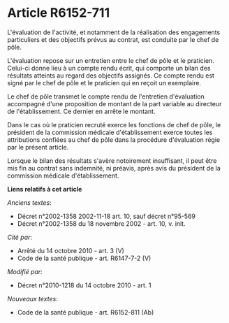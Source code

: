 # Article R6152-711

L'évaluation de l'activité, et notamment de la réalisation des engagements particuliers et des objectifs prévus au contrat,
est conduite par le chef de pôle.

L'évaluation repose sur un entretien entre le chef de pôle et le praticien. Celui-ci donne lieu à un compte rendu écrit, qui
comporte un bilan des résultats atteints au regard des objectifs assignés. Ce compte rendu est signé par le chef de pôle et
le praticien qui en reçoit un exemplaire.

Le chef de pôle transmet le compte rendu de l'entretien d'évaluation accompagné d'une proposition de montant de la part
variable au directeur de l'établissement. Ce dernier en arrête le montant.

Dans le cas où le praticien recruté exerce les fonctions de chef de pôle, le président de la commission médicale
d'établissement exerce toutes les attributions confiées au chef de pôle dans la procédure d'évaluation régie par le présent
article.

Lorsque le bilan des résultats s'avère notoirement insuffisant, il peut être mis fin au contrat sans indemnité, ni préavis,
après avis du président de la commission médicale d'établissement.

**Liens relatifs à cet article**

_Anciens textes_:

  - Décret n°2002-1358 2002-11-18 art. 10, sauf décret n°95-569
  - Décret n°2002-1358 du 18 novembre 2002 - art. 10, v. init.

_Cité par_:

  - Arrêté du 14 octobre 2010 - art. 3 (V)
  - Code de la santé publique - art. R6147-7-2 (V)

_Modifié par_:

  - Décret n°2010-1218 du 14 octobre 2010 - art. 1

_Nouveaux textes_:

  - Code de la santé publique - art. R6152-811 (Ab)
